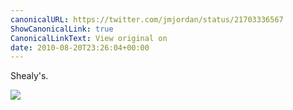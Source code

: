 ```yaml
---
canonicalURL: https://twitter.com/jmjordan/status/21703336567
ShowCanonicalLink: true
CanonicalLinkText: View original on
date: 2010-08-20T23:26:04+00:00
---
```

Shealy's.

![](/images/21703336567-148821976.jpg)